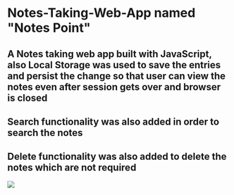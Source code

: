 # Notes-Taking-Web-App named "Notes Point"

<h2>A Notes taking web app built with JavaScript, also Local Storage was used to save the entries and persist the change so that user can view the notes even after session gets over and browser is closed</h2>
<h2>Search functionality was also added in order to search the notes</h2>
<h2>Delete functionality was also added to delete the notes which are not required</h2>

<img src="https://user-images.githubusercontent.com/85113534/128824852-023ac151-2c6b-4400-b21e-0de37779b550.png" />
